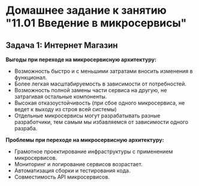 # Домашнее задание к занятию "11.01 Введение в микросервисы"

## Задача 1: Интернет Магазин

**Выгоды при переходе на микросервисную архитектуру:**
- Возможность быстро и с меньшими затратами вносить изменения в функционал.
- Более легкая масштабируемость в зависимости от потребностей.
- Возможность полной замены части сервиса на другую, не затрагивая остальные компоненты.
- Высокая отказоустойчивость (при сбое одного микросервиса, не ведет к выходу из строя всей системы)
- Отдельные микросервисы могут разрабатывать разные разработчики, тем самым мы избавляемся от зависимости одного разраба.

**Проблемы при переходе на микросервисную архитектуру:**
- Грамотное проектирование инфраструктуры с применением микросервисов.
- Мониторинг и логирование сервисов возрастает.
- Автоматизация сборки и тестирования кода.
- Совместимость API микросервисов.
